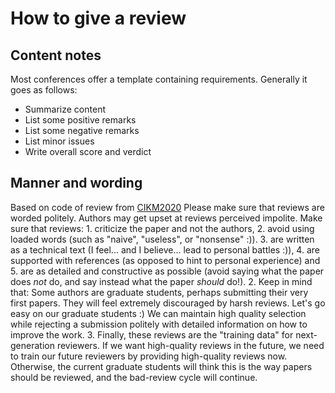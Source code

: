 # How to give a review
## Content notes
Most conferences offer a template containing requirements. Generally it goes as follows:

* Summarize content
* List some positive remarks
* List some negative remarks
* List minor issues
* Write overall score and verdict

## Manner and wording
Based on code of review from [CIKM2020](https://www.cikm2020.org/)
Please make sure that reviews are worded politely. Authors may get upset at reviews perceived impolite. Make sure that reviews:
	1. criticize the paper and not the authors,
	2. avoid using loaded words (such as "naive", "useless", or "nonsense" :)).
	3. are written as a technical text (I feel... and I believe... lead to personal battles :)),
	4. are supported with references (as opposed to hint to personal experience) and
	5. are as detailed and constructive as possible (avoid saying what the paper does *not* do, and say instead what the paper *should* do!).
2. Keep in mind that: Some authors are graduate students, perhaps submitting their very first papers. They will feel extremely discouraged by harsh reviews.
Let's go easy on our graduate students :) We can maintain high quality selection while rejecting a submission politely with detailed information on how to improve the work.
3. Finally, these reviews are the "training data" for next-generation reviewers. If we want high-quality reviews in the future, we need to train our future reviewers by providing high-quality reviews now. Otherwise, the current graduate students will think this is the way papers should be reviewed, and the bad-review cycle will continue.